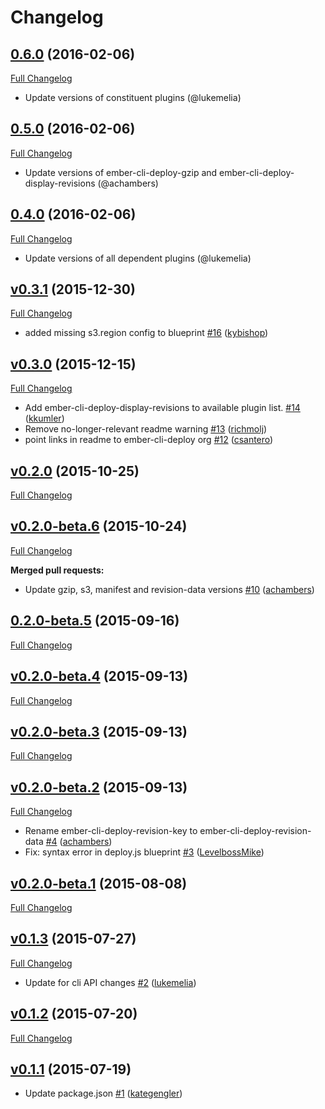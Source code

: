 # Changelog

## [0.6.0](https://github.com/ember-cli-deploy/ember-cli-deploy-lightning-pack/tree/v0.6.0) (2016-02-06)
[Full Changelog](https://github.com/ember-cli-deploy/ember-cli-deploy-lightning-pack/compare/v0.5.0...v0.6.0)

- Update versions of constituent plugins (@lukemelia)

## [0.5.0](https://github.com/ember-cli-deploy/ember-cli-deploy-lightning-pack/tree/v0.5.0) (2016-02-06)
[Full Changelog](https://github.com/ember-cli-deploy/ember-cli-deploy-lightning-pack/compare/v0.4.0...v0.5.0)

- Update versions of ember-cli-deploy-gzip and ember-cli-deploy-display-revisions (@achambers)

## [0.4.0](https://github.com/ember-cli-deploy/ember-cli-deploy-lightning-pack/tree/v0.4.0) (2016-02-06)
[Full Changelog](https://github.com/ember-cli-deploy/ember-cli-deploy-lightning-pack/compare/v0.3.1...v0.4.0)

- Update versions of all dependent plugins (@lukemelia)

## [v0.3.1](https://github.com/ember-cli-deploy/ember-cli-deploy-lightning-pack/tree/v0.3.1) (2015-12-30)
[Full Changelog](https://github.com/ember-cli-deploy/ember-cli-deploy-lightning-pack/compare/v0.3.0...v0.3.1)

- added missing s3.region config to blueprint [\#16](https://github.com/ember-cli-deploy/ember-cli-deploy-lightning-pack/pull/16) ([kybishop](https://github.com/kybishop))

## [v0.3.0](https://github.com/ember-cli-deploy/ember-cli-deploy-lightning-pack/tree/v0.3.0) (2015-12-15)
[Full Changelog](https://github.com/ember-cli-deploy/ember-cli-deploy-lightning-pack/compare/v0.2.0...v0.3.0)

- Add ember-cli-deploy-display-revisions to available plugin list. [\#14](https://github.com/ember-cli-deploy/ember-cli-deploy-lightning-pack/pull/14) ([kkumler](https://github.com/kkumler))
- Remove no-longer-relevant readme warning [\#13](https://github.com/ember-cli-deploy/ember-cli-deploy-lightning-pack/pull/13) ([richmolj](https://github.com/richmolj))
- point links in readme to ember-cli-deploy org [\#12](https://github.com/ember-cli-deploy/ember-cli-deploy-lightning-pack/pull/12) ([csantero](https://github.com/csantero))

## [v0.2.0](https://github.com/ember-cli-deploy/ember-cli-deploy-lightning-pack/tree/v0.2.0) (2015-10-25)
[Full Changelog](https://github.com/ember-cli-deploy/ember-cli-deploy-lightning-pack/compare/v0.2.0-beta.6...v0.2.0)

## [v0.2.0-beta.6](https://github.com/ember-cli-deploy/ember-cli-deploy-lightning-pack/tree/v0.2.0-beta.6) (2015-10-24)
[Full Changelog](https://github.com/ember-cli-deploy/ember-cli-deploy-lightning-pack/compare/0.2.0-beta.5...v0.2.0-beta.6)

**Merged pull requests:**

- Update gzip, s3, manifest and revision-data versions [\#10](https://github.com/ember-cli-deploy/ember-cli-deploy-lightning-pack/pull/10) ([achambers](https://github.com/achambers))

## [0.2.0-beta.5](https://github.com/ember-cli-deploy/ember-cli-deploy-lightning-pack/tree/0.2.0-beta.5) (2015-09-16)
[Full Changelog](https://github.com/ember-cli-deploy/ember-cli-deploy-lightning-pack/compare/v0.2.0-beta.4...0.2.0-beta.5)

## [v0.2.0-beta.4](https://github.com/ember-cli-deploy/ember-cli-deploy-lightning-pack/tree/v0.2.0-beta.4) (2015-09-13)
[Full Changelog](https://github.com/ember-cli-deploy/ember-cli-deploy-lightning-pack/compare/v0.2.0-beta.3...v0.2.0-beta.4)

## [v0.2.0-beta.3](https://github.com/ember-cli-deploy/ember-cli-deploy-lightning-pack/tree/v0.2.0-beta.3) (2015-09-13)
[Full Changelog](https://github.com/ember-cli-deploy/ember-cli-deploy-lightning-pack/compare/v0.2.0-beta.2...v0.2.0-beta.3)

## [v0.2.0-beta.2](https://github.com/ember-cli-deploy/ember-cli-deploy-lightning-pack/tree/v0.2.0-beta.2) (2015-09-13)
[Full Changelog](https://github.com/ember-cli-deploy/ember-cli-deploy-lightning-pack/compare/v0.2.0-beta.1...v0.2.0-beta.2)

- Rename ember-cli-deploy-revision-key to ember-cli-deploy-revision-data [\#4](https://github.com/ember-cli-deploy/ember-cli-deploy-lightning-pack/pull/4) ([achambers](https://github.com/achambers))
- Fix: syntax error in deploy.js blueprint [\#3](https://github.com/ember-cli-deploy/ember-cli-deploy-lightning-pack/pull/3) ([LevelbossMike](https://github.com/LevelbossMike))

## [v0.2.0-beta.1](https://github.com/ember-cli-deploy/ember-cli-deploy-lightning-pack/tree/v0.2.0-beta.1) (2015-08-08)
[Full Changelog](https://github.com/ember-cli-deploy/ember-cli-deploy-lightning-pack/compare/v0.1.3...v0.2.0-beta.1)

## [v0.1.3](https://github.com/ember-cli-deploy/ember-cli-deploy-lightning-pack/tree/v0.1.3) (2015-07-27)
[Full Changelog](https://github.com/ember-cli-deploy/ember-cli-deploy-lightning-pack/compare/v0.1.2...v0.1.3)

- Update for cli API changes [\#2](https://github.com/ember-cli-deploy/ember-cli-deploy-lightning-pack/pull/2) ([lukemelia](https://github.com/lukemelia))

## [v0.1.2](https://github.com/ember-cli-deploy/ember-cli-deploy-lightning-pack/tree/v0.1.2) (2015-07-20)
[Full Changelog](https://github.com/ember-cli-deploy/ember-cli-deploy-lightning-pack/compare/v0.1.1...v0.1.2)

## [v0.1.1](https://github.com/ember-cli-deploy/ember-cli-deploy-lightning-pack/tree/v0.1.1) (2015-07-19)

- Update package.json [\#1](https://github.com/ember-cli-deploy/ember-cli-deploy-lightning-pack/pull/1) ([kategengler](https://github.com/kategengler))

